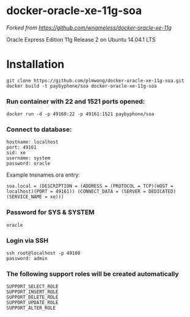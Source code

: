 docker-oracle-xe-11g-soa
========================

_Forked from https://github.com/wnameless/docker-oracle-xe-11g_

Oracle Express Edition 11g Release 2 on Ubuntu 14.04.1 LTS

# Installation
```
git clone https://github.com/plmwong/docker-oracle-xe-11g-soa.git
docker build -t paybyphone/soa docker-oracle-xe-11g-soa
```
### Run container with 22 and 1521 ports opened:
```
docker run -d -p 49160:22 -p 49161:1521 paybyphone/soa
```
### Connect to database:
```
hostname: localhost
port: 49161
sid: xe
username: system
password: oracle
```

Example tnsnames.ora entry:
```
soa.local = (DESCRIPTION = (ADDRESS = (PROTOCOL = TCP)(HOST = localhost)(PORT = 49161)) (CONNECT_DATA = (SERVER = DEDICATED) (SERVICE_NAME = xe)))
```

### Password for SYS & SYSTEM
```
oracle
```

### Login via SSH
```
ssh root@localhost -p 49160
password: admin
```

### The following support roles will be created automatically
```
SUPPORT_SELECT_ROLE
SUPPORT_INSERT_ROLE
SUPPORT_DELETE_ROLE
SUPPORT_UPDATE_ROLE
SUPPORT_ALTER_ROLE
```
